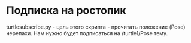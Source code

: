 # Подписка на ростопик

turtlesubscribe.py - цель этого скрипта - прочитать положение (Pose) черепахи. Нам нужно будет подписаться на /turtle1/Pose тему.
